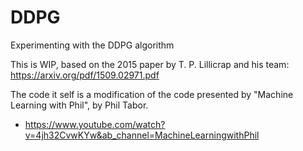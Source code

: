 # DDPG
Experimenting with the DDPG algorithm

This is WIP, based on the 2015 paper by T. P. Lillicrap and his team: https://arxiv.org/pdf/1509.02971.pdf

The code it self is a modification of the code presented by "Machine Learning with Phil", by Phil Tabor.
- https://www.youtube.com/watch?v=4jh32CvwKYw&ab_channel=MachineLearningwithPhil
